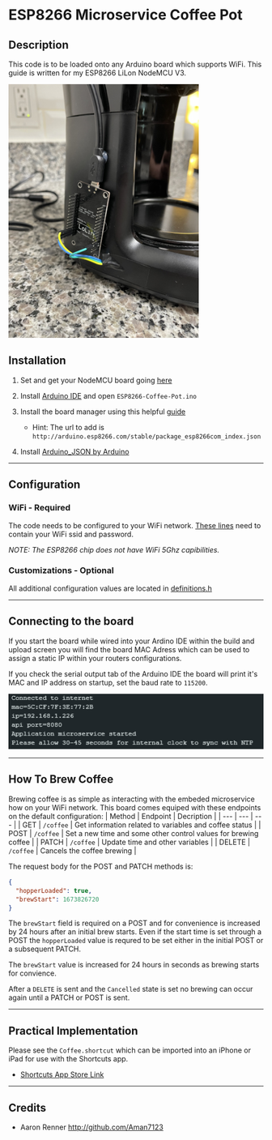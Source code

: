 # ESP8266 Microservice Coffee Pot

## Description
This code is to be loaded onto any Arduino board which supports WiFi. This guide is written for my ESP8266 LiLon NodeMCU V3.

<img src="./resources/coffeepot-closeup.jpg" width="376" height="501" >

## Installation
1. Set and get your NodeMCU board going [here](https://www.instructables.com/Getting-Started-With-ESP8266LiLon-NodeMCU-V3Flashi/)

2. Install [Arduino IDE](https://www.arduino.cc/en/software) and open `ESP8266-Coffee-Pot.ino`

3. Install the board manager using this helpful [guide](https://arduino-esp8266.readthedocs.io/en/3.1.1/installing.html#boards-manager)
    * Hint: The url to add is `http://arduino.esp8266.com/stable/package_esp8266com_index.json`

4. Install [Arduino_JSON by Arduino](https://github.com/arduino-libraries/Arduino_JSON)
---
## Configuration
### WiFi - Required
The code needs to be configured to your WiFi network. 
[These lines](https://github.com/Aman7123/ESP8266-Coffee-Pot/blob/757ff3c42405b5e6583dc6497e3fa2715ad95372/ESP8266-Coffee-Pot.ino#L10-L11) need to contain your WiFi ssid and password.

*NOTE: The ESP8266 chip does not have WiFi 5Ghz capibilities.*

### Customizations - Optional
All additional configuration values are located in [definitions.h](https://github.com/Aman7123/ESP8266-Coffee-Pot/blob/main/src/definitions/definitions.h)

---
## Connecting to the board
If you start the board while wired into your Ardino IDE within the build and upload screen you will find the board MAC Adress which can be used to assign a static IP within your routers configurations.

If you check the serial output tab of the Arduino IDE the board will print it's MAC and IP address on startup, set the baud rate to `115200`.

![ESP8266 board serial monitor output showing mac and ip address](./resources/startup-serial-output.png)

---
## How To Brew Coffee
Brewing coffee is as simple as interacting with the embeded microservice how on your WiFi network.
This board comes equiped with these endpoints on the default configuration:
| Method | Endpoint | Decription |
| --- | --- | --- |
| GET | `/coffee` | Get information related to variables and coffee status |
| POST | `/coffee` | Set a new time and some other control values for brewing coffee |
| PATCH | `/coffee` | Update time and other variables |
| DELETE | `/coffee` | Cancels the coffee brewing |

The request body for the POST and PATCH methods is:
```json
{
  "hopperLoaded": true,
  "brewStart": 1673826720
}
```

The `brewStart` field is required on a POST and for convenience is increased by 24 hours after an initial brew starts. 
Even if the start time is set through a POST the `hopperLoaded` value is requred to be set either in the initial POST or a subsequent PATCH. 

The `brewStart` value is increased for 24 hours in seconds as brewing starts for convience.

After a `DELETE` is sent and the `Cancelled` state is set no brewing can occur again until a PATCH or POST is sent.

---
## Practical Implementation
Please see the `Coffee.shortcut` which can be imported into an iPhone or iPad for use with the Shortcuts app.
* [Shortcuts App Store Link](https://apps.apple.com/us/app/shortcuts/id915249334)
---
## Credits
* Aaron Renner <http://github.com/Aman7123>